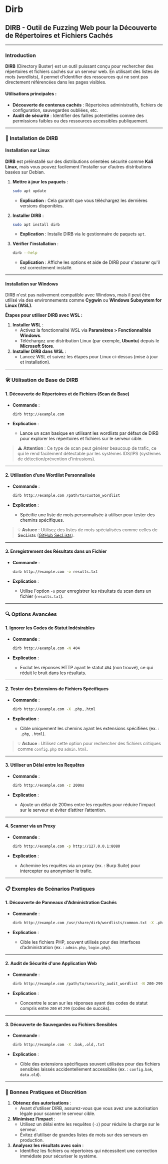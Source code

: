 # Dirb

## DIRB - Outil de Fuzzing Web pour la Découverte de Répertoires et Fichiers Cachés

***

### Introduction

**DIRB** (Directory Buster) est un outil puissant conçu pour rechercher des répertoires et fichiers cachés sur un serveur web. En utilisant des listes de mots (wordlists), il permet d'identifier des ressources qui ne sont pas directement référencées dans les pages visibles.

#### Utilisations principales :

* **Découverte de contenus cachés** : Répertoires administratifs, fichiers de configuration, sauvegardes oubliées, etc.
* **Audit de sécurité** : Identifier des failles potentielles comme des permissions faibles ou des ressources accessibles publiquement.

***

### 🚀 Installation de DIRB

#### Installation sur Linux

**DIRB** est préinstallé sur des distributions orientées sécurité comme **Kali Linux**, mais vous pouvez facilement l’installer sur d’autres distributions basées sur Debian.

1.  **Mettre à jour les paquets** :

    ```bash
    sudo apt update
    ```

    * **Explication** : Cela garantit que vous téléchargez les dernières versions disponibles.
2.  **Installer DIRB** :

    ```bash
    sudo apt install dirb
    ```

    * **Explication** : Installe DIRB via le gestionnaire de paquets `apt`.
3.  **Vérifier l'installation** :

    ```bash
    dirb --help
    ```

    * **Explication** : Affiche les options et aide de DIRB pour s'assurer qu'il est correctement installé.

***

#### Installation sur Windows

DIRB n'est pas nativement compatible avec Windows, mais il peut être utilisé via des environnements comme **Cygwin** ou **Windows Subsystem for Linux (WSL)**.

**Étapes pour utiliser DIRB avec WSL :**

1. **Installer WSL** :
   * Activez la fonctionnalité WSL via **Paramètres > Fonctionnalités Windows**.
   * Téléchargez une distribution Linux (par exemple, **Ubuntu**) depuis le **Microsoft Store**.
2. **Installer DIRB dans WSL** :
   * Lancez WSL et suivez les étapes pour Linux ci-dessus (mise à jour et installation).

***

### 🛠️ Utilisation de Base de DIRB

#### 1. Découverte de Répertoires et de Fichiers (Scan de Base)

*   **Commande** :

    ```bash
    dirb http://example.com
    ```
* **Explication** :
  * Lance un scan basique en utilisant les wordlists par défaut de DIRB pour explorer les répertoires et fichiers sur le serveur cible.

> ⚠️ **Attention** : Ce type de scan peut générer beaucoup de trafic, ce qui le rend facilement détectable par les systèmes IDS/IPS (systèmes de détection/prévention d'intrusions).

***

#### 2. Utilisation d’une Wordlist Personnalisée

*   **Commande** :

    ```bash
    dirb http://example.com /path/to/custom_wordlist
    ```
* **Explication** :
  * Spécifie une liste de mots personnalisée à utiliser pour tester des chemins spécifiques.

> 💡 **Astuce** : Utilisez des listes de mots spécialisées comme celles de **SecLists** ([GitHub SecLists](https://github.com/danielmiessler/SecLists)).

***

#### 3. Enregistrement des Résultats dans un Fichier

*   **Commande** :

    ```bash
    dirb http://example.com -o results.txt
    ```
* **Explication** :
  * Utilise l'option `-o` pour enregistrer les résultats du scan dans un fichier (`results.txt`).

***

### 🔍 Options Avancées

#### 1. Ignorer les Codes de Statut Indésirables

*   **Commande** :

    ```bash
    dirb http://example.com -N 404
    ```
* **Explication** :
  * Exclut les réponses HTTP ayant le statut `404` (non trouvé), ce qui réduit le bruit dans les résultats.

***

#### 2. Tester des Extensions de Fichiers Spécifiques

*   **Commande** :

    ```bash
    dirb http://example.com -X .php,.html
    ```
* **Explication** :
  * Cible uniquement les chemins ayant les extensions spécifiées (ex. : `.php`, `.html`).

> 💡 **Astuce** : Utilisez cette option pour rechercher des fichiers critiques comme `config.php` ou `admin.html`.

***

#### 3. Utiliser un Délai entre les Requêtes

*   **Commande** :

    ```bash
    dirb http://example.com -z 200ms
    ```
* **Explication** :
  * Ajoute un délai de 200ms entre les requêtes pour réduire l’impact sur le serveur et éviter d’attirer l’attention.

***

#### 4. Scanner via un Proxy

*   **Commande** :

    ```bash
    dirb http://example.com -p http://127.0.0.1:8080
    ```
* **Explication** :
  * Achemine les requêtes via un proxy (ex. : Burp Suite) pour intercepter ou anonymiser le trafic.

***

### 📋 Exemples de Scénarios Pratiques

#### 1. Découverte de Panneaux d'Administration Cachés

*   **Commande** :

    ```bash
    dirb http://example.com /usr/share/dirb/wordlists/common.txt -X .php
    ```
* **Explication** :
  * Cible les fichiers PHP, souvent utilisés pour des interfaces d’administration (ex. : `admin.php`, `login.php`).

***

#### 2. Audit de Sécurité d'une Application Web

*   **Commande** :

    ```bash
    dirb http://example.com /path/to/security_audit_wordlist -N 200-299
    ```
* **Explication** :
  * Concentre le scan sur les réponses ayant des codes de statut compris entre `200` et `299` (codes de succès).

***

#### 3. Découverte de Sauvegardes ou Fichiers Sensibles

*   **Commande** :

    ```bash
    dirb http://example.com -X .bak,.old,.txt
    ```
* **Explication** :
  * Cible des extensions spécifiques souvent utilisées pour des fichiers sensibles laissés accidentellement accessibles (ex. : `config.bak`, `data.old`).

***

### 📖 Bonnes Pratiques et Discrétion

1. **Obtenez des autorisations** :
   * Avant d'utiliser DIRB, assurez-vous que vous avez une autorisation légale pour scanner le serveur cible.
2. **Minimisez l’impact** :
   * Utilisez un délai entre les requêtes (`-z`) pour réduire la charge sur le serveur.
   * Évitez d’utiliser de grandes listes de mots sur des serveurs en production.
3. **Analysez les résultats avec soin** :
   * Identifiez les fichiers ou répertoires qui nécessitent une correction immédiate pour sécuriser le système.
